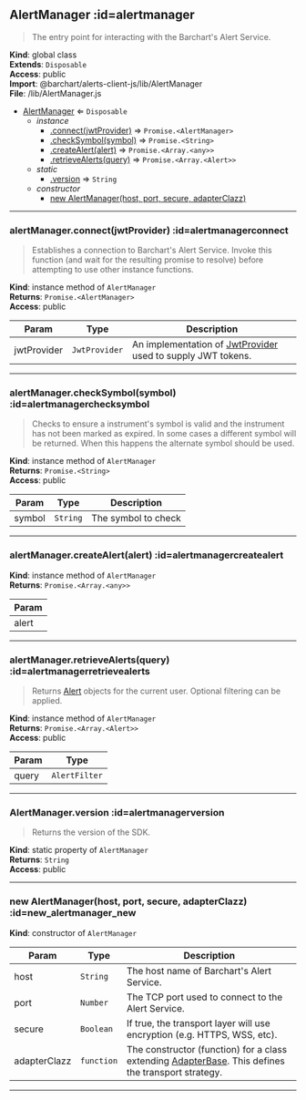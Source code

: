 ## AlertManager :id=alertmanager
>The entry point for interacting with the Barchart's Alert Service.

**Kind**: global class  
**Extends**: <code>Disposable</code>  
**Access**: public  
**Import**: @barchart/alerts-client-js/lib/AlertManager  
**File**: /lib/AlertManager.js  

* [AlertManager](#AlertManager) ⇐ <code>Disposable</code>
    * _instance_
        * [.connect(jwtProvider)](#AlertManagerconnect) ⇒ <code>Promise.&lt;AlertManager&gt;</code>
        * [.checkSymbol(symbol)](#AlertManagercheckSymbol) ⇒ <code>Promise.&lt;String&gt;</code>
        * [.createAlert(alert)](#AlertManagercreateAlert) ⇒ <code>Promise.&lt;Array.&lt;any&gt;&gt;</code>
        * [.retrieveAlerts(query)](#AlertManagerretrieveAlerts) ⇒ <code>Promise.&lt;Array.&lt;Alert&gt;&gt;</code>
    * _static_
        * [.version](#AlertManagerversion) ⇒ <code>String</code>
    * _constructor_
        * [new AlertManager(host, port, secure, adapterClazz)](#new_AlertManager_new)


* * *

### alertManager.connect(jwtProvider) :id=alertmanagerconnect
>Establishes a connection to Barchart's Alert Service. Invoke this function (and wait for
the resulting promise to resolve) before attempting to use other instance functions.

**Kind**: instance method of <code>AlertManager</code>  
**Returns**: <code>Promise.&lt;AlertManager&gt;</code>  
**Access**: public  

| Param | Type | Description |
| --- | --- | --- |
| jwtProvider | <code>JwtProvider</code> | An implementation of [JwtProvider](/content/sdk/lib-security?id=jwtprovider) used to supply JWT tokens. |


* * *

### alertManager.checkSymbol(symbol) :id=alertmanagerchecksymbol
>Checks to ensure a instrument's symbol is valid and the instrument
has not been marked as expired. In some cases a different symbol
will be returned. When this happens the alternate symbol should be
used.

**Kind**: instance method of <code>AlertManager</code>  
**Returns**: <code>Promise.&lt;String&gt;</code>  
**Access**: public  

| Param | Type | Description |
| --- | --- | --- |
| symbol | <code>String</code> | The symbol to check |


* * *

### alertManager.createAlert(alert) :id=alertmanagercreatealert
**Kind**: instance method of <code>AlertManager</code>  
**Returns**: <code>Promise.&lt;Array.&lt;any&gt;&gt;</code>  

| Param |
| --- |
| alert | 


* * *

### alertManager.retrieveAlerts(query) :id=alertmanagerretrievealerts
>Returns [Alert](Alert) objects for the current user. Optional filtering
can be applied.

**Kind**: instance method of <code>AlertManager</code>  
**Returns**: <code>Promise.&lt;Array.&lt;Alert&gt;&gt;</code>  
**Access**: public  

| Param | Type |
| --- | --- |
| query | <code>AlertFilter</code> | 


* * *

### AlertManager.version :id=alertmanagerversion
>Returns the version of the SDK.

**Kind**: static property of <code>AlertManager</code>  
**Returns**: <code>String</code>  
**Access**: public  

* * *

### new AlertManager(host, port, secure, adapterClazz) :id=new_alertmanager_new
**Kind**: constructor of <code>AlertManager</code>  

| Param | Type | Description |
| --- | --- | --- |
| host | <code>String</code> | The host name of Barchart's Alert Service. |
| port | <code>Number</code> | The TCP port used to connect to the Alert Service. |
| secure | <code>Boolean</code> | If true, the transport layer will use encryption (e.g. HTTPS, WSS, etc). |
| adapterClazz | <code>function</code> | The constructor (function) for a class extending [AdapterBase](/content/sdk/lib-adapters?id=adapterbase). This defines the transport strategy. |


* * *

